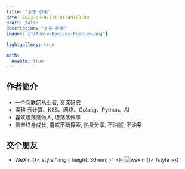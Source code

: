 ```yaml
---
title: "关于 作者"
date: 2023-05-07T11:04:49+08:00
draft: false
description: "关于 作者"
images: ["/Apple-Devices-Preview.png"]

lightgallery: true

math:
  enable: true
---
```

## 作者简介
* 一个互联网从业者, 资深码农
* 深耕 云计算、K8S、网络、Golang、Python、AI 
* 喜欢坦荡荡做人, 坦荡荡做事
* 信奉终身成长, 喜欢不断探索, 热爱分享, 不油腻, 不油条
## 交个朋友
* WeXin
  {{< style "img { height: 30rem; }" >}}
![wexin](/images/wx.png)
  {{< /style >}}